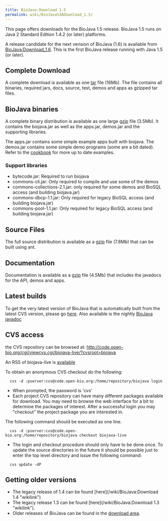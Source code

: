 ```yaml
---
title: BioJava:Download 1.5
permalink: wiki/BioJava%3ADownload_1.5/
---
```


This page offers downloads for the BioJava 1.5 release. BioJava 1.5 runs
on Java 2 Standard Edition 1.4.2 (or later) platforms.

A release candidate for the next verision of BioJava (1.6) is available
from <BioJava:Download_1.6>. This is the first BioJava release running
with Java 1.5 (or later).

Complete Download
-----------------

A complete download is available as one
[tar](http://www.biojava.org/download/bj15/all/BioJava1.5-all.tar) file
(16Mb). The file contains all binaries, required jars, docs, source,
test, demos and apps as gzipped tar files.

BioJava binaries
----------------

A complete binary distribution is available as one large
[gzip](http://www.biojava.org/download/bj15/bin/BioJava1.5-bin.tar.gz)
file (3.5Mb). It contains the biojava.jar as well as the apps.jar,
demos.jar and the supporting libraries.

The apps.jar contains some simple example apps built with biojava. The
demos.jar contains some simple demo programs (some are a bit dated).
Refer to the [cookbook](/wiki/BioJava:Cookbook "wikilink") for more up to date
examples.

### Support libraries

-   bytecode.jar: Required to run biojava
-   commons-cli.jar: Only required to compile and use some of the demos
-   commons-collections-2.1.jar: only required for some demos and BioSQL
    access (and building biojava.jar)
-   commons-dbcp-1.1.jar: Only required for legacy BioSQL access (and
    building biojava.jar)
-   commons-pool-1.1.jar: Only required for legacy BioSQL access (and
    building biojava.jar)

Source Files
------------

The full source distribution is available as a
[gzip](http://www.biojava.org/download/bj15/src/BioJava1.5-src.tar.gz)
file (7.8Mb) that can be built using ant.

Documentation
-------------

Documentation is available as a
[gzip](http://www.biojava.org/download/bj15/doc/BioJava1.5-docs.tar.gz)
file (4.5Mb) that includes the javadocs for the API, demos and apps.

Latest builds
-------------

To get the very latest version of BioJava that is automatically built
from the latest CVS version, please go
[here](http://www.spice-3d.org/cruise/). Also available is the nightly
[BioJava
javadoc](http://www.spice-3d.org/public-files/javadoc/biojava/index.html)

CVS access
----------

the CVS repository can be browsed at:
<http://code.open-bio.org/cgi/viewcvs.cgi/biojava-live/?cvsroot=biojava>

An RSS of biojava-live is
[available](http://www.biojava.org/CVS2RSS/biojava-live.rss)

To obtain an anonymous CVS checkout do the following:

`  cvs -d :pserver:cvs@code.open-bio.org:/home/repository/biojava login`

-   When prompted, the password is 'cvs'
-   Each project CVS repository can have many different packages
    available for download. You may need to browse the web interface for
    a bit to determine the packages of interest. After a successful
    login you may "checkout" the project package you are interested in.

The following command should be executed as one line.

`  cvs -d :pserver:cvs@code.open-bio.org:/home/repository/biojava checkout biojava-live`

-   The login and checkout procedure should only have to be done once.
    To update the source directories in the future it should be possible
    just to enter the top level directory and issue the following
    command:

`  cvs update -dP`

Getting older versions
----------------------

-   The legacy release of 1.4 can be found
    [here](/wiki/BioJava:Download 1.4 "wikilink")
-   The legacy release 1.3 can be found
    [here](/wiki/BioJava:Download 1.3 "wikilink").
-   Older releases of BioJava can be found in the [download
    area](http://www.biojava.org/download/).

